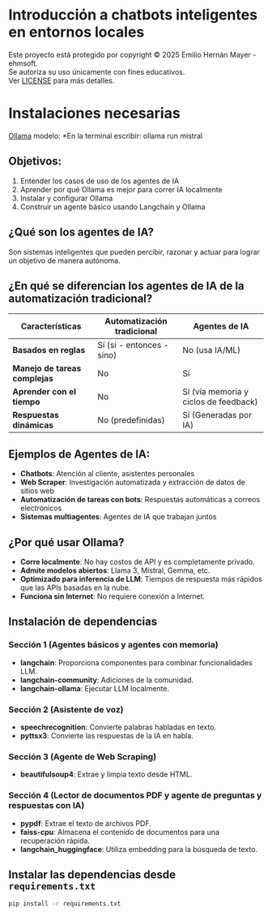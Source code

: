 # Introducción a chatbots inteligentes en entornos locales

Este proyecto está protegido por copyright © 2025 Emilio Hernán Mayer - ehmsoft.  
Se autoriza su uso únicamente con fines educativos.  
Ver [LICENSE](LICENSE) para más detalles.

# Instalaciones necesarias
[Ollama](https://ollama.com/)
modelo: 
    *En la terminal escribir: ollama run mistral

## Objetivos:
1. Entender los casos de uso de los agentes de IA
2. Aprender por qué Ollama es mejor para correr IA localmente
3. Instalar y configurar Ollama
4. Construir un agente básico usando Langchain y Ollama

## ¿Qué son los agentes de IA?
Son sistemas inteligentes que pueden percibir, razonar y actuar para lograr un objetivo de manera autónoma.

## ¿En qué se diferencian los agentes de IA de la automatización tradicional?

| **Características**           | **Automatización tradicional** | **Agentes de IA**                    |
|-------------------------------|--------------------------------|--------------------------------------|
| **Basados en reglas**          | Sí (si - entonces - sino)      | No (usa IA/ML)                       |
| **Manejo de tareas complejas** | No                             | Sí                                   |
| **Aprender con el tiempo**     | No                             | Sí (vía memoria y ciclos de feedback)|
| **Respuestas dinámicas**       | No (predefinidas)              | Sí (Generadas por IA)               |

## Ejemplos de Agentes de IA:
- **Chatbots**: Atención al cliente, asistentes personales
- **Web Scraper**: Investigación automatizada y extracción de datos de sitios web
- **Automatización de tareas con bots**: Respuestas automáticas a correos electrónicos
- **Sistemas multiagentes**: Agentes de IA que trabajan juntos

## ¿Por qué usar Ollama?
- **Corre localmente**: No hay costos de API y es completamente privado.
- **Admite modelos abiertos**: Llama 3, Mistral, Gemma, etc.
- **Optimizado para inferencia de LLM**: Tiempos de respuesta más rápidos que las APIs basadas en la nube.
- **Funciona sin Internet**: No requiere conexión a Internet.

## Instalación de dependencias

### Sección 1 (Agentes básicos y agentes con memoria)
- **langchain**: Proporciona componentes para combinar funcionalidades LLM.
- **langchain-community**: Adiciones de la comunidad.
- **langchain-ollama**: Ejecutar LLM localmente.

### Sección 2 (Asistente de voz)
- **speechrecognition**: Convierte palabras habladas en texto.
- **pyttsx3**: Convierte las respuestas de la IA en habla.

### Sección 3 (Agente de Web Scraping)
- **beautifulsoup4**: Extrae y limpia texto desde HTML.

### Sección 4 (Lector de documentos PDF y agente de preguntas y respuestas con IA)
- **pypdf**: Extrae el texto de archivos PDF.
- **faiss-cpu**: Almacena el contenido de documentos para una recuperación rápida.
- **langchain_huggingface**: Utiliza embedding para la búsqueda de texto.

## Instalar las dependencias desde `requirements.txt`

```bash
pip install -r requirements.txt

